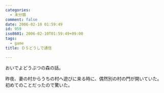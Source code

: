 ```yaml
---
categories:
  - 未分類
comment: false
date: 2006-02-10 01:59:49
id: 959
iso8601: 2006-02-10T01:59:49+09:00
tags:
  - game
title: ＤＳどうしで通信

---
```


<div class="entry-body">
  <p>おいでよどうぶつの森の話。</p>

  <p>昨夜、妻の村からうちの村へ遊びに来る時に、偶然別の村の門が開いていた。<br />
    初めてのことだったので驚いた。</p>
</div>
